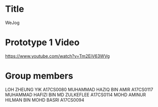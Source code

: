 Title
========
WeJog

Prototype 1 Video
================
https://www.youtube.com/watch?v=Tm2EiV63WVg

Group members
=============
LOH ZHEUNG YIK A17CS0080
MUHAMMAD HAZIQ BIN AMIR A17CS0117
MUHAMMAD HAFIZI BIN MD ZULKEFLEE A17CS0114
MOHD AMINUR HILMAN BIN MOHD BASRI A17CS0094
